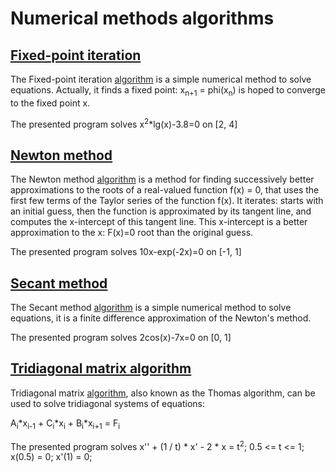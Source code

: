 # Numerical methods algorithms

## [Fixed-point iteration](/numerical/fixedpoint.c)

The Fixed-point iteration [algorithm](https://en.wikipedia.org/wiki/Fixed-point_iteration) is a simple numerical method  to solve equations. Actually, it finds a fixed point: x<sub>n+1</sub> = phi(x<sub>n</sub>) is hoped to converge to the fixed point x.

The presented program solves x<sup>2</sup>*lg(x)-3.8=0 on [2, 4]

## [Newton method](/numerical/Newton.c)

The Newton method [algorithm](https://en.wikipedia.org/wiki/Newton%27s_method) is a method for finding successively better approximations to the roots of a real-valued function f(x) = 0, that uses the first few terms of the Taylor series of the function f(x). It iterates:  starts with an initial guess, then the function is approximated by its tangent line, and computes the x-intercept of this tangent line. This x-intercept is a better approximation to the x: F(x)=0 root than the original guess.

The presented program solves 10x-exp(-2x)=0 on [-1, 1]

## [Secant method](/numerical/chord.c)

The Secant method [algorithm](https://en.wikipedia.org/wiki/Secant_method) is a simple numerical method  to solve equations, it is a finite difference approximation of the Newton's method.

The presented program solves 2cos(x)-7x=0 on [0, 1]

## [Tridiagonal matrix algorithm](/numerical/tridiagonal.c)

Tridiagonal matrix [algorithm](https://en.wikipedia.org/wiki/Tridiagonal_matrix_algorithm), also known as the Thomas algorithm, can be used to solve tridiagonal systems of equations:

A<sub>i</sub>*x<sub>i-1</sub> + C<sub>i</sub>*x<sub>i</sub> + B<sub>i</sub>*x<sub>i+1</sub> = F<sub>i</sub>

The presented program solves x'' + (1 / t) * x' - 2 * x = t<sup>2</sup>; 0.5 <= t <= 1; x(0.5) = 0; x'(1) = 0;



